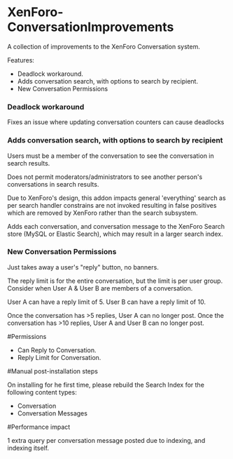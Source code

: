 XenForo-ConversationImprovements
======================

A collection of improvements to the XenForo Conversation system.

Features:
- Deadlock workaround.
- Adds conversation search, with options to search by recipient.
- New Conversation Permissions

### Deadlock workaround
Fixes an issue where updating conversation counters can cause deadlocks

### Adds conversation search, with options to search by recipient

Users must be a member of the conversation to see the conversation in search results.

Does not permit moderators/administrators to see another person's conversations in search results.

Due to XenForo's design, this addon impacts general 'everything' search as per search handler constrains are not invoked resulting in false positives which are removed by XenForo rather than the search subsystem.

Adds each conversation, and conversation message to the XenForo Search store (MySQL or Elastic Search), which may result in a larger search index.

### New Conversation Permissions

Just takes away a user's "reply" button, no banners.

The reply limit is for the entire conversation, but the limit is per user group. Consider when User A & User B are members of a conversation.

User A can have a reply limit of 5.
User B can have a reply limit of 10.

Once the conversation has >5 replies, User A can no longer post.
Once the conversation has >10 replies, User A and User B can no longer post.

#Permissions

- Can Reply to Conversation.
- Reply Limit for Conversation.

#Manual post-installation steps

On installing for he first time, please rebuild the Search Index for the following content types:
- Conversation
- Conversation Messages

#Performance impact

1 extra query per conversation message posted due to indexing, and indexing itself.

